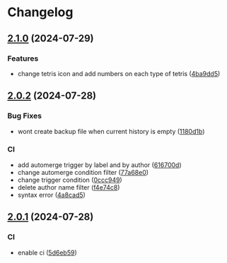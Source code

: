 # Changelog

## [2.1.0](https://github.com/Makstein/SnowbreakGachaExport/compare/v2.0.2...v2.1.0) (2024-07-29)


### Features

* change tetris icon and add numbers on each type of tetris ([4ba9dd5](https://github.com/Makstein/SnowbreakGachaExport/commit/4ba9dd560e9cf2f1e3d276a918ba968578498c8d))

## [2.0.2](https://github.com/Makstein/SnowbreakGachaExport/compare/v2.0.1...v2.0.2) (2024-07-28)


### Bug Fixes

* wont create backup file when current history is empty ([1180d1b](https://github.com/Makstein/SnowbreakGachaExport/commit/1180d1b12ff55dbd44b7bdd576dbe6a39052b483))


### CI

* add automerge trigger by label and by author ([616700d](https://github.com/Makstein/SnowbreakGachaExport/commit/616700d9fb1bf51d554e3281baa311c79aaff78a))
* change automerge condition filter ([77a68e0](https://github.com/Makstein/SnowbreakGachaExport/commit/77a68e01d80f377e23729a91c249fabeb1ab01b5))
* change trigger condition ([0ccc949](https://github.com/Makstein/SnowbreakGachaExport/commit/0ccc949ebcdae878c22042c6b4d5b129f41a0818))
* delete author name filter ([f4e74c8](https://github.com/Makstein/SnowbreakGachaExport/commit/f4e74c875acbedef93373966e34ca7e8bfc1adf1))
* syntax error ([4a8cad5](https://github.com/Makstein/SnowbreakGachaExport/commit/4a8cad5c085e68471ba7369222fa7c88280f1353))

## [2.0.1](https://github.com/Makstein/SnowbreakGachaExport/compare/v2.0.0...v2.0.1) (2024-07-28)


### CI

* enable ci ([5d6eb59](https://github.com/Makstein/SnowbreakGachaExport/commit/5d6eb59b692fa950ba1d19639d85a0027a1cac29))
